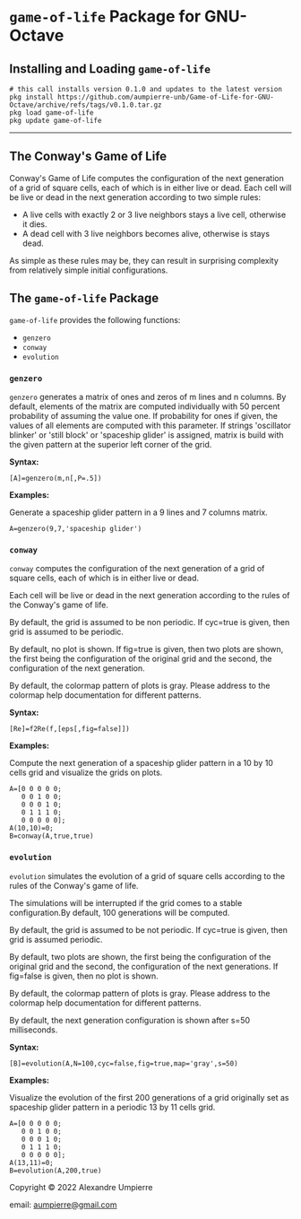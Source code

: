 # `game-of-life` Package for GNU-Octave

<!-- [![DOI](https://zenodo.org/badge/509427410.svg)](https://zenodo.org/badge/latestdoi/509427410)
[![License: GPL v3](https://img.shields.io/badge/License-GPLv3-blue.svg)](https://www.gnu.org/licenses/gpl-3.0)
![GitHub release (latest by date)](https://img.shields.io/github/v/release/aumpierre-unb/Game-of-Life-for-GNU-Octave) -->

<!-- ![Illustrative graphical output](https://github.com/aumpierre-unb/Game-of-Life-for-GNU-Octave/blob/main/pics/D2fRe.png "Example of graphical output") -->

## Installing and Loading `game-of-life`

```dotnetcli
# this call installs version 0.1.0 and updates to the latest version
pkg install https://github.com/aumpierre-unb/Game-of-Life-for-GNU-Octave/archive/refs/tags/v0.1.0.tar.gz
pkg load game-of-life
pkg update game-of-life
```

<!-- ## Citation of `game-of-life`

You can cite all versions (both released and pre-released), by using
[DOI 105281/zenodo.6960263](https://doi.org/10.5281/zenodo.6960263).

This DOI represents all versions, and will always resolve to the latest one.

To cite the last released version, please check
https://zenodo.org/account/settings/github/repository/aumpierre-unb/Game-of-Life-for-GNU-Octave. -->

---

## The Conway's Game of Life

Conway's Game of Life computes the configuration of the next generation of a grid of square cells, each of which is in either live or dead. Each cell will be live or dead in the next generation according to two simple rules:

- A live cells with exactly 2 or 3 live neighbors stays a live cell, otherwise it dies.
- A dead cell with 3 live neighbors becomes alive, otherwise is stays dead.

As simple as these rules may be, they can result in surprising complexity from relatively simple initial configurations.

## The `game-of-life` Package

`game-of-life` provides the following functions:

- `genzero`
- `conway`
- `evolution`

### `genzero`

`genzero` generates a matrix of ones and zeros of m lines and n columns.
By default, elements of the matrix are computed individually with 50 percent probability of assuming the value one.
If probability for ones if given, the values of all elements are computed with this parameter.
If strings 'oscillator blinker' or 'still block' or 'spaceship glider' is assigned, matrix is build with the given pattern at the superior left corner of the grid.


**Syntax:**

```dotnetcli
[A]=genzero(m,n[,P=.5])
```

**Examples:**

Generate a spaceship glider pattern in a 9 lines and 7 columns matrix.

```dotnetcli
A=genzero(9,7,'spaceship glider')
```

### `conway`

`conway` computes the configuration of the next generation of a grid of square cells, each of which is in either live or dead.

Each cell will be live or dead in the next generation according to the rules of the Conway's game of life.

By default, the grid is assumed to be non periodic. If cyc=true is given, then grid is assumed to be periodic.

By default, no plot is shown. If fig=true is given, then two plots are shown, the first being the configuration of the original grid and the second, the configuration of the next generation.

By default, the colormap pattern of plots is gray. Please address to the colormap help documentation for different patterns.

**Syntax:**

```dotnetcli
[Re]=f2Re(f,[eps[,fig=false]])
```

**Examples:**

Compute the next generation of a spaceship glider pattern in a 10 by 10 cells grid and visualize the grids on plots.

```dotnetcli
A=[0 0 0 0 0;
   0 0 1 0 0;
   0 0 0 1 0;
   0 1 1 1 0;
   0 0 0 0 0];
A(10,10)=0;
B=conway(A,true,true)
```

### `evolution`

`evolution` simulates the evolution of a grid of square cells according to the rules of the Conway's game of life.

The simulations will be interrupted if the grid comes to a stable configuration.By default, 100 generations will be computed.

By default, the grid is assumed to be not periodic. If cyc=true is given, then grid is assumed periodic.

By default, two plots are shown, the first being the configuration of the original grid and the second, the configuration of the next generations. If fig=false is given, then no plot is shown.

By default, the colormap pattern of plots is gray. Please address to the colormap help documentation for different patterns.

By default, the next generation configuration is shown after s=50 milliseconds.

**Syntax:**

```dotnetcli
[B]=evolution(A,N=100,cyc=false,fig=true,map='gray',s=50)
```

**Examples:**

Visualize the evolution of the first 200 generations of a grid originally set as spaceship glider pattern in a periodic 13 by 11 cells grid.

```dotnetcli
A=[0 0 0 0 0;
   0 0 1 0 0;
   0 0 0 1 0;
   0 1 1 1 0;
   0 0 0 0 0];
A(13,11)=0;
B=evolution(A,200,true)
```

Copyright &copy; 2022 Alexandre Umpierre

email: aumpierre@gmail.com
